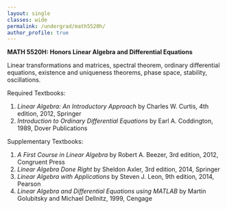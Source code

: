 ```yaml
---
layout: single
classes: wide
permalink: /undergrad/math5520h/
author_profile: true
---
```


**MATH 5520H: Honors Linear Algebra and Differential Equations**

Linear transformations and matrices, spectral theorem, ordinary differential equations, existence and uniqueness theorems, phase space, stability, oscillations.

Required Textbooks:
1. *Linear Algebra: An Introductory Approach* by Charles W. Curtis, 4th edition, 2012, Springer
2. *Introduction to Ordinary Differential Equations* by Earl A. Coddington, 1989, Dover Publications

Supplementary Textbooks: 
1. *A First Course in Linear Algebra* by Robert A. Beezer, 3rd edition, 2012, Congruent Press
2. *Linear Algebra Done Right* by Sheldon Axler, 3rd edition, 2014, Springer
3. *Linear Algebra with Applications* by Steven J. Leon, 9th edition, 2014, Pearson
4. *Linear Algebra and Differential Equations using MATLAB* by Martin Golubitsky and Michael Dellnitz, 1999, Cengage
